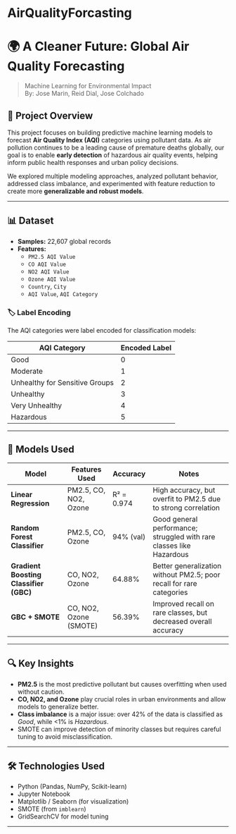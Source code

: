 # AirQualityForcasting

# 🌍 A Cleaner Future: Global Air Quality Forecasting

> Machine Learning for Environmental Impact  
> By: Jose Marin, Reid Dial, Jose Colchado

## 🚀 Project Overview

This project focuses on building predictive machine learning models to forecast **Air Quality Index (AQI)** categories using pollutant data. As air pollution continues to be a leading cause of premature deaths globally, our goal is to enable **early detection** of hazardous air quality events, helping inform public health responses and urban policy decisions.

We explored multiple modeling approaches, analyzed pollutant behavior, addressed class imbalance, and experimented with feature reduction to create more **generalizable and robust models**.

---

## 📊 Dataset

- **Samples:** 22,607 global records
- **Features:**
  - `PM2.5 AQI Value`
  - `CO AQI Value`
  - `NO2 AQI Value`
  - `Ozone AQI Value`
  - `Country`, `City`
  - `AQI Value`, `AQI Category`

### 🏷️ Label Encoding
The AQI categories were label encoded for classification models:

| AQI Category                     | Encoded Label |
|----------------------------------|---------------|
| Good                             | 0             |
| Moderate                         | 1             |
| Unhealthy for Sensitive Groups   | 2             |
| Unhealthy                        | 3             |
| Very Unhealthy                   | 4             |
| Hazardous                        | 5             |

---

## 🧠 Models Used

| Model                          | Features Used              | Accuracy | Notes                                                                 |
|-------------------------------|----------------------------|----------|-----------------------------------------------------------------------|
| **Linear Regression**         | PM2.5, CO, NO2, Ozone      | R² = 0.974 | High accuracy, but overfit to PM2.5 due to strong correlation         |
| **Random Forest Classifier**  | PM2.5, CO, Ozone           | 94% (val) | Good general performance; struggled with rare classes like Hazardous |
| **Gradient Boosting Classifier (GBC)** | CO, NO2, Ozone    | 64.88%     | Better generalization without PM2.5; poor recall for rare categories |
| **GBC + SMOTE**               | CO, NO2, Ozone (SMOTE)     | 56.39%     | Improved recall on rare classes, but decreased overall accuracy      |

---

## 🔍 Key Insights

- **PM2.5** is the most predictive pollutant but causes overfitting when used without caution.
- **CO, NO2, and Ozone** play crucial roles in urban environments and allow models to generalize better.
- **Class imbalance** is a major issue: over 42% of the data is classified as *Good*, while <1% is *Hazardous*.
- SMOTE can improve detection of minority classes but requires careful tuning to avoid misclassification.

---

## 🛠️ Technologies Used

- Python (Pandas, NumPy, Scikit-learn)
- Jupyter Notebook
- Matplotlib / Seaborn (for visualization)
- SMOTE (from `imblearn`)
- GridSearchCV for model tuning

---
